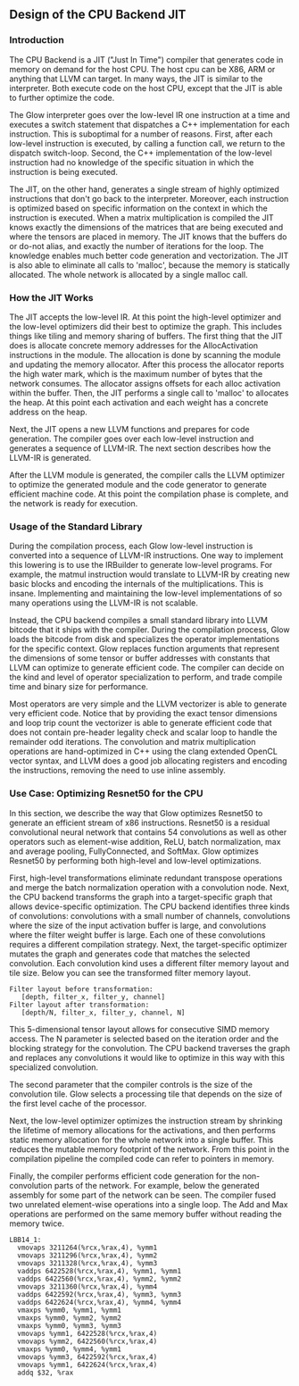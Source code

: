 ## Design of the CPU Backend JIT

### Introduction

The CPU Backend is a JIT ("Just In Time") compiler that generates code in memory
on demand for the host CPU. The host cpu can be X86, ARM or anything that LLVM
can target. In many ways, the JIT is similar to the interpreter. Both execute
code on the host CPU, except that the JIT is able to further optimize the code.

The Glow interpreter goes over the low-level IR one instruction at a time and
executes a switch statement that dispatches a C++ implementation for each
instruction. This is suboptimal for a number of reasons. First, after each
low-level instruction is executed, by calling a function call, we return to the
dispatch switch-loop. Second, the C++ implementation of the low-level
instruction had no knowledge of the specific situation in which the instruction
is being executed.

The JIT, on the other hand, generates a single stream of highly optimized
instructions that don't go back to the interpreter. Moreover, each instruction
is optimized based on specific information on the context in which the
instruction is executed. When a matrix multiplication is compiled the JIT knows
exactly the dimensions of the matrices that are being executed and where the
tensors are placed in memory. The JIT knows that the buffers do or do-not
alias, and exactly the number of iterations for the loop. The knowledge enables
much better code generation and vectorization. The JIT is also able to eliminate
all calls to 'malloc', because the memory is statically allocated. The whole
network is allocated by a single malloc call.

### How the JIT Works

The JIT accepts the low-level IR. At this point the high-level optimizer and the
low-level optimizers did their best to optimize the graph. This includes things
like tiling and memory sharing of buffers. The first thing that the JIT does is
allocate concrete memory addresses for the AllocActivation instructions in the
module. The allocation is done by scanning the module and updating the memory
allocator. After this process the allocator reports the high water mark, which
is the maximum number of bytes that the network consumes. The allocator assigns
offsets for each alloc activation within the buffer. Then, the JIT performs a
single call to 'malloc' to allocates the heap. At this point each activation and
each weight has a concrete address on the heap.

Next, the JIT opens a new LLVM functions and prepares for code generation. The
compiler goes over each low-level instruction and generates a sequence of
LLVM-IR. The next section describes how the LLVM-IR is generated.

After the LLVM module is generated, the compiler calls the LLVM optimizer to
optimize the generated module and the code generator to generate efficient
machine code. At this point the compilation phase is complete, and the network
is ready for execution.

### Usage of the Standard Library

During the compilation process, each Glow low-level instruction is converted into
a sequence of LLVM-IR instructions. One way to implement this lowering is to
use the IRBuilder to generate low-level programs. For example, the matmul
instruction would translate to LLVM-IR by creating new basic blocks and encoding
the internals of the multiplications. This is insane. Implementing and
maintaining the low-level implementations of so many operations using the
LLVM-IR is not scalable.

Instead, the CPU backend compiles a small standard library into LLVM bitcode
that it ships with the compiler. During the compilation process, Glow loads the
bitcode from disk and specializes the operator implementations for the specific
context. Glow replaces function arguments that represent the dimensions of some
tensor or buffer addresses with constants that LLVM can optimize to generate
efficient code. The compiler can decide on the kind and level of operator
specialization to perform, and trade compile time and binary size for
performance.

Most operators are very simple and the LLVM vectorizer is able to generate very
efficient code. Notice that by providing the exact tensor dimensions and loop
trip count the vectorizer is able to generate efficient code that does not
contain pre-header legality check and scalar loop to handle the remainder odd
iterations. The convolution and matrix multiplication operations are
hand-optimized in C++ using the clang extended OpenCL vector syntax, and LLVM
does a good job allocating registers and encoding the instructions, removing the
need to use inline assembly.

### Use Case: Optimizing Resnet50 for the CPU

In this section, we describe the way that Glow optimizes Resnet50 to generate an
efficient stream of x86 instructions. Resnet50 is a residual convolutional
neural network that contains 54 convolutions as well as other operators such as
element-wise addition, ReLU, batch normalization, max and average pooling,
FullyConnected, and SoftMax. Glow optimizes Resnet50 by performing both
high-level and low-level optimizations.

First, high-level transformations eliminate redundant transpose operations and
merge the batch normalization operation with a convolution node. Next, the CPU
backend transforms the graph into a target-specific graph that allows
device-specific optimization. The CPU backend identifies three kinds of
convolutions: convolutions with a small number of channels, convolutions where
the size of the input activation buffer is large, and convolutions where the
filter weight buffer is large. Each one of these convolutions requires a
different compilation strategy.  Next, the target-specific optimizer mutates the
graph and generates code that matches the selected convolution. Each convolution
kind uses a different filter memory layout and tile size. Below you can see the
transformed filter memory layout.

```
Filter layout before transformation:
   [depth, filter_x, filter_y, channel]
Filter layout after transformation:
   [depth/N, filter_x, filter_y, channel, N]
```

This 5-dimensional tensor layout allows for consecutive SIMD memory access. The
N parameter is selected based on the iteration order and the blocking strategy
for the convolution. The CPU backend traverses the graph and replaces any
convolutions it would like to optimize in this way with this specialized
convolution.

The second parameter that the compiler controls is the size of the convolution
tile. Glow selects a processing tile that depends on the size of the first level
cache of the processor.

Next, the low-level optimizer optimizes the instruction stream by shrinking the
lifetime of memory allocations for the activations, and then performs static
memory allocation for the whole network into a single buffer. This reduces the
mutable memory footprint of the network. From this point in the compilation
pipeline the compiled code can refer to pointers in memory.

Finally, the compiler performs efficient code generation for the non-convolution
parts of the network. For example, below the generated assembly for some part of
the network can be seen. The compiler fused two unrelated element-wise
operations into a single loop. The Add and Max operations are performed on the
same memory buffer without reading the memory twice.

```
LBB14_1:
  vmovaps 3211264(%rcx,%rax,4), %ymm1
  vmovaps 3211296(%rcx,%rax,4), %ymm2
  vmovaps 3211328(%rcx,%rax,4), %ymm3
  vaddps 6422528(%rcx,%rax,4), %ymm1, %ymm1
  vaddps 6422560(%rcx,%rax,4), %ymm2, %ymm2
  vmovaps 3211360(%rcx,%rax,4), %ymm4
  vaddps 6422592(%rcx,%rax,4), %ymm3, %ymm3
  vaddps 6422624(%rcx,%rax,4), %ymm4, %ymm4
  vmaxps %ymm0, %ymm1, %ymm1
  vmaxps %ymm0, %ymm2, %ymm2
  vmaxps %ymm0, %ymm3, %ymm3
  vmovaps %ymm1, 6422528(%rcx,%rax,4)
  vmovaps %ymm2, 6422560(%rcx,%rax,4)
  vmaxps %ymm0, %ymm4, %ymm1
  vmovaps %ymm3, 6422592(%rcx,%rax,4)
  vmovaps %ymm1, 6422624(%rcx,%rax,4)
  addq $32, %rax
```
